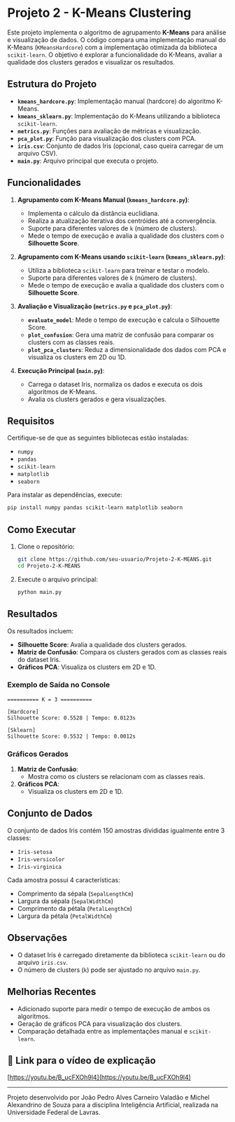 # Projeto 2 - K-Means Clustering

Este projeto implementa o algoritmo de agrupamento **K-Means** para análise e visualização de dados. O código compara uma implementação manual do K-Means (`KMeansHardcore`) com a implementação otimizada da biblioteca `scikit-learn`. O objetivo é explorar a funcionalidade do K-Means, avaliar a qualidade dos clusters gerados e visualizar os resultados.

## Estrutura do Projeto

- **`kmeans_hardcore.py`**: Implementação manual (hardcore) do algoritmo K-Means.
- **`kmeans_sklearn.py`**: Implementação do K-Means utilizando a biblioteca `scikit-learn`.
- **`metrics.py`**: Funções para avaliação de métricas e visualização.
- **`pca_plot.py`**: Função para visualização dos clusters com PCA.
- **`iris.csv`**: Conjunto de dados Iris (opcional, caso queira carregar de um arquivo CSV).
- **`main.py`**: Arquivo principal que executa o projeto.

## Funcionalidades

1. **Agrupamento com K-Means Manual (`kmeans_hardcore.py`)**:
   - Implementa o cálculo da distância euclidiana.
   - Realiza a atualização iterativa dos centróides até a convergência.
   - Suporte para diferentes valores de `k` (número de clusters).
   - Mede o tempo de execução e avalia a qualidade dos clusters com o **Silhouette Score**.

2. **Agrupamento com K-Means usando `scikit-learn` (`kmeans_sklearn.py`)**:
   - Utiliza a biblioteca `scikit-learn` para treinar e testar o modelo.
   - Suporte para diferentes valores de `k` (número de clusters).
   - Mede o tempo de execução e avalia a qualidade dos clusters com o **Silhouette Score**.

3. **Avaliação e Visualização (`metrics.py` e `pca_plot.py`)**:
   - **`evaluate_model`**: Mede o tempo de execução e calcula o Silhouette Score.
   - **`plot_confusion`**: Gera uma matriz de confusão para comparar os clusters com as classes reais.
   - **`plot_pca_clusters`**: Reduz a dimensionalidade dos dados com PCA e visualiza os clusters em 2D ou 1D.

4. **Execução Principal (`main.py`)**:
   - Carrega o dataset Iris, normaliza os dados e executa os dois algoritmos de K-Means.
   - Avalia os clusters gerados e gera visualizações.

## Requisitos

Certifique-se de que as seguintes bibliotecas estão instaladas:

- `numpy`
- `pandas`
- `scikit-learn`
- `matplotlib`
- `seaborn`

Para instalar as dependências, execute:

```bash
pip install numpy pandas scikit-learn matplotlib seaborn
```

## Como Executar

1. Clone o repositório:
   ```bash
   git clone https://github.com/seu-usuario/Projeto-2-K-MEANS.git
   cd Projeto-2-K-MEANS
   ```

2. Execute o arquivo principal:
   ```bash
   python main.py
   ```

## Resultados

Os resultados incluem:
- **Silhouette Score**: Avalia a qualidade dos clusters gerados.
- **Matriz de Confusão**: Compara os clusters gerados com as classes reais do dataset Iris.
- **Gráficos PCA**: Visualiza os clusters em 2D e 1D.

### Exemplo de Saída no Console
```plaintext
========== K = 3 ==========

[Hardcore]
Silhouette Score: 0.5528 | Tempo: 0.0123s

[Sklearn]
Silhouette Score: 0.5532 | Tempo: 0.0012s
```

### Gráficos Gerados
1. **Matriz de Confusão**:
   - Mostra como os clusters se relacionam com as classes reais.
2. **Gráficos PCA**:
   - Visualiza os clusters em 2D e 1D.

## Conjunto de Dados

O conjunto de dados Iris contém 150 amostras divididas igualmente entre 3 classes:
- `Iris-setosa`
- `Iris-versicolor`
- `Iris-virginica`

Cada amostra possui 4 características:
- Comprimento da sépala (`SepalLengthCm`)
- Largura da sépala (`SepalWidthCm`)
- Comprimento da pétala (`PetalLengthCm`)
- Largura da pétala (`PetalWidthCm`)

## Observações

- O dataset Iris é carregado diretamente da biblioteca `scikit-learn` ou do arquivo `iris.csv`.
- O número de clusters (`k`) pode ser ajustado no arquivo `main.py`.

## Melhorias Recentes

- Adicionado suporte para medir o tempo de execução de ambos os algoritmos.
- Geração de gráficos PCA para visualização dos clusters.
- Comparação detalhada entre as implementações manual e `scikit-learn`.

## 🔗 Link para o vídeo de explicação

[https://youtu.be/B_ucFXOh9l4](https://youtu.be/B_ucFXOh9l4)

---

Projeto desenvolvido por João Pedro Alves Carneiro Valadão e Michel Alexandrino de Souza para a disciplina Inteligência Artificial, realizada na Universidade Federal de Lavras.
